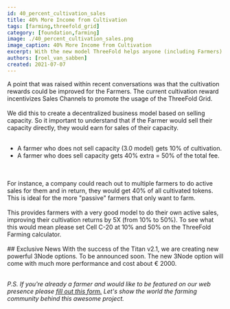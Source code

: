 ```yaml
---
id: 40_percent_cultivation_sales
title: 40% More Income from Cultivation
tags: [farming,threefold_grid]
category: [foundation,farming]
image: ./40_percent_cultivation_sales.png
image_caption: 40% More Income from Cultivation
excerpt: With the new model ThreeFold helps anyone (including Farmers) generate (more) income with selling capacity. 
authors: [roel_van_sabben]
created: 2021-07-07
---
```


A point that was raised within recent conversations was that the cultivation rewards could be improved for the Farmers. The current cultivation reward incentivizes Sales Channels to promote the usage of the ThreeFold Grid. 
<br/>
<br/>
We did this to create a decentralized business model based on selling capacity. So it important to understand that if the Farmer would sell their capacity directly, they would earn for sales of their capacity. 
<br/>
<br/>
- A farmer who does not sell capacity (3.0 model) gets 10% of cultivation.
- A farmer who does sell capacity gets 40% extra = 50% of the total fee.
<br/>
<br/>
For instance, a company could reach out to multiple farmers to do active sales for them and in return, they would get 40% of all cultivated tokens. This is ideal for the more "passive" farmers that only want to farm. 
<br/>
<br/>
This provides farmers with a very good model to do their own active sales, improving their cultivation returns by 5X (from 10% to 50%). To see what this would mean please set Cell C-20 at 10% and 50% on the ThreeFold Farming calculator.
<br/>
<br/>
## Exclusive News
With the success of the Titan v2.1, we are creating new powerful 3Node options. To be announced soon.
The new 3Node option will come with much more performance and cost about € 2000.

<br/>
<br/>

*P.S. If you're already a farmer and would like to be featured on our web presence please [fill out this form.](https://forms.gle/cW6uFUhkohSw81KT6) Let's show the world the farming community behind this awesome project.*